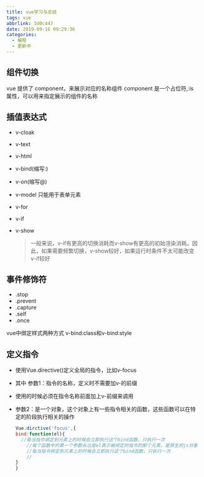 ```yaml
---
title: vue学习与总结
tags: vue
abbrlink: 3d0c447
date: 2019-09-16 09:29:36
categories: 
  - 编程
  - 更新中
---
```


## 组件切换
vue 提供了 component，来展示对应的名称组件
component 是一个占位符,:is 属性，可以用来指定展示的组件的名称

## 插值表达式

<!--more-->

- v-cloak

- v-text

- v-html

- v-bind(缩写:)

- v-on(缩写@)

- v-model    只能用于表单元素

- v-for

- v-if

- v-show

  >一般来说，v-if有更高的切换消耗而v-show有更高的初始渲染消耗。因此，如果需要频繁切换，v-show较好，如果运行时条件不太可能改变v-if较好

## 事件修饰符

- .stop
- .prevent
- .capture
- .self
- .once

vue中绑定样式两种方式 v-bind:class和v-bind:style

## 定义指令

- 使用Vue.directive()定义全局的指令，比如v-focus

- 其中 参数1：指令的名称，定义时不需要加v-的前缀

- 使用的时候必须在指令名称前面加上v-前缀来调用

- 参数2：是一个对象，这个对象上有一些指令相关的函数，这些函数可以在特定的阶段执行相关的操作

  ```javascript
  Vue.dirctive('focus',{
  bind:function(el){
  	//每当指令绑定到元素上的时候会立即执行这个bind函数，只执行一次
      //每个函数中的第一个参数永远是el表示被绑定的指令的那个元素，是原生的js对象
      //每当指令绑定到元素上的时候会立即执行这个bind函数，只执行一次
      //
  }
  }
  ```

  




